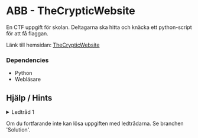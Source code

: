 # ABB - TheCrypticWebsite

En CTF uppgift för skolan. Deltagarna ska hitta och knäcka ett python-script för att få flaggan.

Länk till hemsidan: [TheCrypticWebsite](https://gustavs-ctf.webflow.io)

### Dependencies

- Python
- Webläsare

## Hjälp / Hints

<details>
<summary>Ledtråd 1</summary>
  Var nogrann med att inspektera webbsidan...
<details>
<summary>Ledtråd 2</summary>
  Använd 'Inspect Element' och studera lågt. Kanske finns det något gömt?
<details>
<summary>Ledtråd 3</summary>
  En av de mest använda metoderna för att dölja text i css är 'display: none' eller 'opacity: 0'. Kan du hitta något som är dolt?
<details>
<summary>Ledtråd 4</summary>
  Kika på hemsidans css under klassen 'banana-secret'. Kan du lista ut hur man gör det synligt?
<details>
<summary>Ledtråd 5</summary>
  Python scriptet är krypterat med en hemlig nyckel. Kan du hitta nyckeln? Hemsidan kan vara till hjälp...
<details>
<summary>Ledtråd 6</summary>
  Python scriptets hemliga nyckel är 'banana'
</details>
</details>
</details>
</details>
</details>
</details>

Om du fortfarande inte kan lösa uppgiften med ledtrådarna. Se branchen 'Solution'.